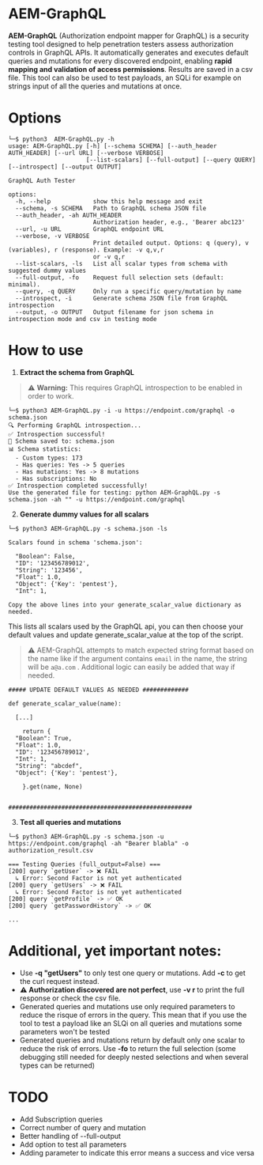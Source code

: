 # AEM-GraphQL

**AEM-GraphQL** (Authorization endpoint mapper for GraphQL) is a security testing tool designed to help penetration testers assess authorization controls in GraphQL APIs. It automatically generates and executes default queries and mutations for every discovered endpoint, enabling **rapid mapping and validation of access permissions**. Results are saved in a csv file. This tool can also be used to test payloads, an SQLi for example on strings input of all the queries and mutations at once.

# Options

```
└─$ python3  AEM-GraphQL.py -h   
usage: AEM-GraphQL.py [-h] [--schema SCHEMA] [--auth_header AUTH_HEADER] [--url URL] [--verbose VERBOSE]
                      [--list-scalars] [--full-output] [--query QUERY] [--introspect] [--output OUTPUT]

GraphQL Auth Tester

options:
  -h, --help            show this help message and exit
  --schema, -s SCHEMA   Path to GraphQL schema JSON file
  --auth_header, -ah AUTH_HEADER
                        Authorization header, e.g., 'Bearer abc123'
  --url, -u URL         GraphQL endpoint URL
  --verbose, -v VERBOSE
                        Print detailed output. Options: q (query), v (variables), r (response). Example: -v q,v,r
                        or -v q,r
  --list-scalars, -ls   List all scalar types from schema with suggested dummy values
  --full-output, -fo    Request full selection sets (default: minimal).
  --query, -q QUERY     Only run a specific query/mutation by name
  --introspect, -i      Generate schema JSON file from GraphQL introspection
  --output, -o OUTPUT   Output filename for json schema in introspection mode and csv in testing mode
```


# How to use

1. **Extract the schema from GraphQL**
> ⚠️ **Warning:** This requires GraphQL introspection to be enabled in order to work.

```
└─$ python3 AEM-GraphQL.py -i -u https://endpoint.com/graphql -o schema.json  
🔍 Performing GraphQL introspection...
✅ Introspection successful!
📁 Schema saved to: schema.json
📊 Schema statistics:
  - Custom types: 173
  - Has queries: Yes -> 5 queries
  - Has mutations: Yes -> 8 mutations
  - Has subscriptions: No
✅ Introspection completed successfully!
Use the generated file for testing: python AEM-GraphQL.py -s schema.json -ah "" -u https://endpoint.com/graphql

```

2. **Generate dummy values for all scalars**

```
└─$ python3 AEM-GraphQL.py -s schema.json -ls                        

Scalars found in schema 'schema.json':

  "Boolean": False,
  "ID": '123456789012',
  "String": '123456',
  "Float": 1.0,
  "Object": {'Key': 'pentest'},
  "Int": 1,

Copy the above lines into your generate_scalar_value dictionary as needed.
```

This lists all scalars used by the GraphQL api, you can then choose your default values and update generate_scalar_value at the top of the script.

> ⚠️ AEM-GraphQL attempts to match expected string format based on the name like if the argument contains `email` in the name, the string will be `a@a.com` . Additional logic can easily be added that way if needed.

```
##### UPDATE DEFAULT VALUES AS NEEDED #############

def generate_scalar_value(name):

  [...]

    return {
  "Boolean": True,
  "Float": 1.0,
  "ID": '123456789012',
  "Int": 1,
  "String": "abcdef",
  "Object": {'Key': 'pentest'},

    }.get(name, None)


####################################################
```

3. **Test all queries and mutations**

```
└─$ python3 AEM-GraphQL.py -s schema.json -u https://endpoint.com/graphql -ah "Bearer blabla" -o authorization_result.csv

=== Testing Queries (full_output=False) ===
[200] query `getUser` -> ❌ FAIL
  ↳ Error: Second Factor is not yet authenticated
[200] query `getUsers` -> ❌ FAIL
  ↳ Error: Second Factor is not yet authenticated
[200] query `getProfile` -> ✅ OK
[200] query `getPasswordHistory` -> ✅ OK

...

```

# Additional, yet important notes:

* Use **-q "getUsers"** to only test one query or mutations. Add **-c** to get the curl request instead.
* **⚠️ Authorization discovered are not perfect**, use **-v r** to print the full response or check the csv file.
* Generated queries and mutations use only required parameters to reduce the risque of errors in the query. This mean that if you use the tool to test a payload like an SLQi on all queries and mutations some parameters won't be tested
* Generated queries and mutations return by default only one scalar to reduce the risk of errors. Use **-fo** to return the full selection (some debugging still needed for deeply nested selections and when several types can be returned)


# TODO

* Add Subscription queries
* Correct number of query and mutation
* Better handling of --full-output
* Add option to test all parameters
* Adding parameter to indicate this error means a success and vice versa
